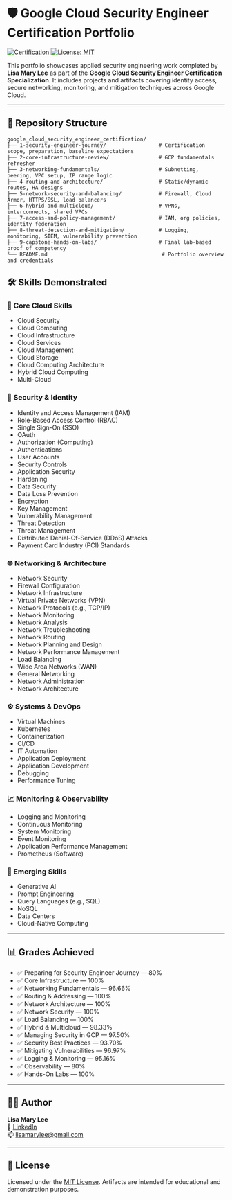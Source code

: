 # 🛡️ Google Cloud Security Engineer Certification Portfolio

[![Certification](https://img.shields.io/badge/Google-Cloud_Security_Engineer-blue)](https://www.coursera.org/specializations/preparing-cloud-security-engineer-gcp)
[![License: MIT](https://img.shields.io/badge/License-MIT-yellow.svg)](LICENSE)

This portfolio showcases applied security engineering work completed by **Lisa Mary Lee** as part of the **Google Cloud Security Engineer Certification Specialization**. It includes projects and artifacts covering identity access, secure networking, monitoring, and mitigation techniques across Google Cloud.

---

## 📁 Repository Structure

```
google_cloud_security_engineer_certification/
├── 1-security-engineer-journey/                 # Certification scope, preparation, baseline expectations
├── 2-core-infrastructure-review/                # GCP fundamentals refresher
├── 3-networking-fundamentals/                   # Subnetting, peering, VPC setup, IP range logic
├── 4-routing-and-architecture/                  # Static/dynamic routes, HA designs
├── 5-network-security-and-balancing/            # Firewall, Cloud Armor, HTTPS/SSL, load balancers
├── 6-hybrid-and-multicloud/                     # VPNs, interconnects, shared VPCs
├── 7-access-and-policy-management/              # IAM, org policies, identity federation
├── 8-threat-detection-and-mitigation/           # Logging, monitoring, SIEM, vulnerability prevention
├── 9-capstone-hands-on-labs/                    # Final lab-based proof of competency
└── README.md                                     # Portfolio overview and credentials
```
## 🛠️ Skills Demonstrated

### 🧱 Core Cloud Skills
- Cloud Security
- Cloud Computing
- Cloud Infrastructure
- Cloud Services
- Cloud Management
- Cloud Storage
- Cloud Computing Architecture
- Hybrid Cloud Computing
- Multi-Cloud

### 🔐 Security & Identity
- Identity and Access Management (IAM)
- Role-Based Access Control (RBAC)
- Single Sign-On (SSO)
- OAuth
- Authorization (Computing)
- Authentications
- User Accounts
- Security Controls
- Application Security
- Hardening
- Data Security
- Data Loss Prevention
- Encryption
- Key Management
- Vulnerability Management
- Threat Detection
- Threat Management
- Distributed Denial-Of-Service (DDoS) Attacks
- Payment Card Industry (PCI) Standards

### 🌐 Networking & Architecture
- Network Security
- Firewall Configuration
- Network Infrastructure
- Virtual Private Networks (VPN)
- Network Protocols (e.g., TCP/IP)
- Network Monitoring
- Network Analysis
- Network Troubleshooting
- Network Routing
- Network Planning and Design
- Network Performance Management
- Load Balancing
- Wide Area Networks (WAN)
- General Networking
- Network Administration
- Network Architecture

### ⚙️ Systems & DevOps
- Virtual Machines
- Kubernetes
- Containerization
- CI/CD
- IT Automation
- Application Deployment
- Application Development
- Debugging
- Performance Tuning

### 📈 Monitoring & Observability
- Logging and Monitoring
- Continuous Monitoring
- System Monitoring
- Event Monitoring
- Application Performance Management
- Prometheus (Software)

### 🧠 Emerging Skills
- Generative AI
- Prompt Engineering
- Query Languages (e.g., SQL)
- NoSQL
- Data Centers
- Cloud-Native Computing

---

## 📊 Grades Achieved

- ✅ Preparing for Security Engineer Journey — 80%
- ✅ Core Infrastructure — 100%
- ✅ Networking Fundamentals — 96.66%
- ✅ Routing & Addressing — 100%
- ✅ Network Architecture — 100%
- ✅ Network Security — 100%
- ✅ Load Balancing — 100%
- ✅ Hybrid & Multicloud — 98.33%
- ✅ Managing Security in GCP — 97.50%
- ✅ Security Best Practices — 93.70%
- ✅ Mitigating Vulnerabilities — 96.97%
- ✅ Logging & Monitoring — 95.16%
- ✅ Observability — 80%
- ✅ Hands-On Labs — 100%

---

## 🧑‍💻 Author

**Lisa Mary Lee**  
💼 [LinkedIn](https://www.linkedin.com/in/lisamarylee)  
📫 lisamarylee@gmail.com

---

## 📜 License

Licensed under the [MIT License](LICENSE). Artifacts are intended for educational and demonstration purposes.
